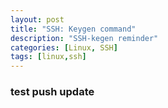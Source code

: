 ```yaml
---
layout: post
title: "SSH: Keygen command"
description: "SSH-kegen reminder"
categories: [Linux, SSH]
tags: [linux,ssh]
---
```


### test push update

